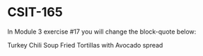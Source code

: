# CSIT-165

In Module 3 exercise #17 you will change the block-quote below:

Turkey Chili Soup
Fried Tortillas with Avocado spread
